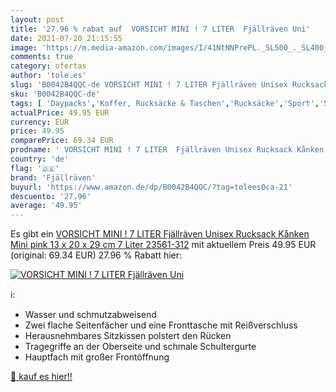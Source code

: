 ```yaml
---
layout: post
title: '27.96 % rabat auf  VORSICHT MINI ! 7 LITER  Fjällräven Uni'
date: 2021-07-20 21:15:55
image: 'https://m.media-amazon.com/images/I/41NtNNPrePL._SL500_._SL400_.jpg'
comments: true
category: ofertas
author: 'tole.es'
slug: 'B0042B4QQC-de VORSICHT MINI ! 7 LITER Fjällräven Unisex Rucksack Kånken...'
sku: 'B0042B4QQC-de'
tags: [ 'Daypacks','Koffer, Rucksäcke & Taschen','Rucksäcke','Sport','Sport & Freizeit','fjällräven', ]
actualPrice: 49.95 EUR
currency: EUR
price: 49.95
comparePrice: 69.34 EUR
prodname: ' VORSICHT MINI ! 7 LITER  Fjällräven Unisex Rucksack Kånken Mini  pink  13 x 20 x 29 cm  7 Liter  23561-312'
country: 'de'
flag: '🇩🇪'
brand: 'Fjällräven'
buyurl: 'https://www.amazon.de/dp/B0042B4QQC/?tag=tolees0ca-21'
descuento: '27.96'
average: '49.95'
---
```


Es gibt ein [ VORSICHT MINI ! 7 LITER  Fjällräven Unisex Rucksack Kånken Mini  pink  13 x 20 x 29 cm  7 Liter  23561-312](https://www.amazon.de/dp/B0042B4QQC/?tag=tolees0ca-21) mit aktuellem Preis 49.95 EUR (original: 69.34 EUR) 27.96 % Rabatt hier:

[![ VORSICHT MINI ! 7 LITER  Fjällräven Uni](https://m.media-amazon.com/images/I/41NtNNPrePL._SL500_._SL400_.jpg)](https://www.amazon.de/dp/B0042B4QQC/?tag=tolees0ca-21)

ℹ️:

- Wasser und schmutzabweisend
- Zwei flache Seitenfächer und eine Fronttasche mit Reißverschluss
- Herausnehmbares Sitzkissen polstert den Rücken
- Tragegriffe an der Oberseite und schmale Schultergurte
- Hauptfach mit großer Frontöffnung

[🛒 kauf es hier!!](https://www.amazon.de/dp/B0042B4QQC/?tag=tolees0ca-21)
